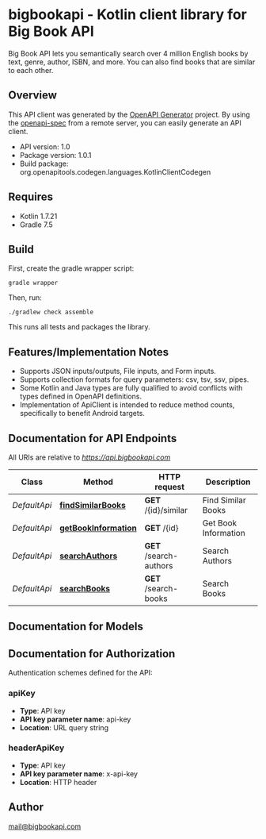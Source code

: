 # bigbookapi - Kotlin client library for Big Book API

Big Book API lets you semantically search over 4 million English books by text, genre, author, ISBN, and more. You can also find books that are similar to each other.

## Overview
This API client was generated by the [OpenAPI Generator](https://openapi-generator.tech) project.  By using the [openapi-spec](https://github.com/OAI/OpenAPI-Specification) from a remote server, you can easily generate an API client.

- API version: 1.0
- Package version: 1.0.1
- Build package: org.openapitools.codegen.languages.KotlinClientCodegen

## Requires

* Kotlin 1.7.21
* Gradle 7.5

## Build

First, create the gradle wrapper script:

```
gradle wrapper
```

Then, run:

```
./gradlew check assemble
```

This runs all tests and packages the library.

## Features/Implementation Notes

* Supports JSON inputs/outputs, File inputs, and Form inputs.
* Supports collection formats for query parameters: csv, tsv, ssv, pipes.
* Some Kotlin and Java types are fully qualified to avoid conflicts with types defined in OpenAPI definitions.
* Implementation of ApiClient is intended to reduce method counts, specifically to benefit Android targets.

<a id="documentation-for-api-endpoints"></a>
## Documentation for API Endpoints

All URIs are relative to *https://api.bigbookapi.com*

Class | Method | HTTP request | Description
------------ | ------------- | ------------- | -------------
*DefaultApi* | [**findSimilarBooks**](docs/DefaultApi.md#findsimilarbooks) | **GET** /{id}/similar | Find Similar Books
*DefaultApi* | [**getBookInformation**](docs/DefaultApi.md#getbookinformation) | **GET** /{id} | Get Book Information
*DefaultApi* | [**searchAuthors**](docs/DefaultApi.md#searchauthors) | **GET** /search-authors | Search Authors
*DefaultApi* | [**searchBooks**](docs/DefaultApi.md#searchbooks) | **GET** /search-books | Search Books


<a id="documentation-for-models"></a>
## Documentation for Models



<a id="documentation-for-authorization"></a>
## Documentation for Authorization


Authentication schemes defined for the API:
<a id="apiKey"></a>
### apiKey

- **Type**: API key
- **API key parameter name**: api-key
- **Location**: URL query string

<a id="headerApiKey"></a>
### headerApiKey

- **Type**: API key
- **API key parameter name**: x-api-key
- **Location**: HTTP header



## Author

mail@bigbookapi.com

